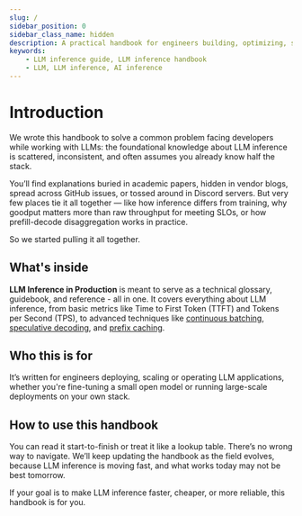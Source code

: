 ```yaml
---
slug: /
sidebar_position: 0
sidebar_class_name: hidden
description: A practical handbook for engineers building, optimizing, scaling and operating LLM inference systems in production.
keywords:
    - LLM inference guide, LLM inference handbook
    - LLM, LLM inference, AI inference
---
```


# Introduction

We wrote this handbook to solve a common problem facing developers while working with LLMs: the foundational knowledge about LLM inference is scattered, inconsistent, and often assumes you already know half the stack.

You’ll find explanations buried in academic papers, hidden in vendor blogs, spread across GitHub issues, or tossed around in Discord servers. But very few places tie it all together — like how inference differs from training, why goodput matters more than raw throughput for meeting SLOs, or how prefill-decode disaggregation works in practice.

So we started pulling it all together.

## What's inside

**LLM Inference in Production** is meant to serve as a technical glossary, guidebook, and reference - all in one. It covers everything about LLM inference, from basic metrics like Time to First Token (TTFT) and Tokens per Second (TPS), to advanced techniques like [continuous batching](/inference-optimization/static-dynamic-continuous-batching), [speculative decoding](/inference-optimization/speculative-decoding), and [prefix caching](/inference-optimization/prefix-caching).

## Who this is for

It’s written for engineers deploying, scaling or operating LLM applications, whether you're fine-tuning a small open model or running large-scale deployments on your own stack.

## How to use this handbook

You can read it start-to-finish or treat it like a lookup table. There’s no wrong way to navigate. We’ll keep updating the handbook as the field evolves, because LLM inference is moving fast, and what works today may not be best tomorrow.

If your goal is to make LLM inference faster, cheaper, or more reliable, this handbook is for you.